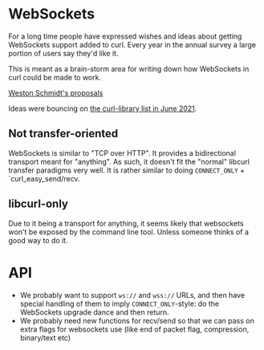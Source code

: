 # WebSockets

For a long time people have expressed wishes and ideas about getting WebSockets support added to curl. Every year in the annual survey a large portion of users say they'd like it.

This is meant as a brain-storm area for writing down how WebSockets in curl could be made to work.

[Weston Schmidt's proposals](https://github.com/schmidtw/curl-websocket-proposal)

Ideas were bouncing on [the curl-library list in June 2021](https://curl.se/mail/lib-2021-06/).

## Not transfer-oriented

WebSockets is similar to "TCP over HTTP". It provides a bidirectional transport meant for "anything". As such, it doesn't fit the "normal" libcurl transfer paradigms very well. It is rather similar to doing `CONNECT_ONLY` + `curl_easy_send/recv.

## libcurl-only

Due to it being a transport for anything, it seems likely that websockets won't be exposed by the command line tool. Unless someone thinks of a good way to do it.

# API

- We probably want to support `ws://` and `wss://` URLs, and then have special handling of them to imply `CONNECT_ONLY`-style: do the WebSockets upgrade dance and then return.
- We probably need new functions for recv/send so that we can pass on extra flags for websockets use (like end of packet flag, compression, binary/text etc)

